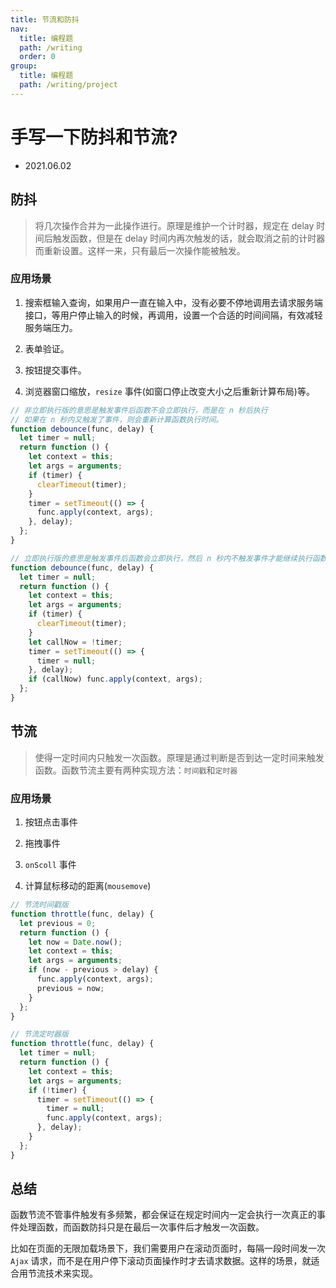 ```yaml
---
title: 节流和防抖
nav:
  title: 编程题
  path: /writing
  order: 0
group:
  title: 编程题
  path: /writing/project
---
```


# 手写一下防抖和节流?

- 2021.06.02

## 防抖

> 将几次操作合并为一此操作进行。原理是维护一个计时器，规定在 delay 时间后触发函数，但是在 delay 时间内再次触发的话，就会取消之前的计时器而重新设置。这样一来，只有最后一次操作能被触发。

### 应用场景

1. 搜索框输入查询，如果用户一直在输入中，没有必要不停地调用去请求服务端接口，等用户停止输入的时候，再调用，设置一个合适的时间间隔，有效减轻服务端压力。

2. 表单验证。

3. 按钮提交事件。

4. 浏览器窗口缩放，`resize` 事件(如窗口停止改变大小之后重新计算布局)等。

```js
// 非立即执行版的意思是触发事件后函数不会立即执行，而是在 n 秒后执行
// 如果在 n 秒内又触发了事件，则会重新计算函数执行时间。
function debounce(func, delay) {
  let timer = null;
  return function () {
    let context = this;
    let args = arguments;
    if (timer) {
      clearTimeout(timer);
    }
    timer = setTimeout(() => {
      func.apply(context, args);
    }, delay);
  };
}

// 立即执行版的意思是触发事件后函数会立即执行，然后 n 秒内不触发事件才能继续执行函数的效果
function debounce(func, delay) {
  let timer = null;
  return function () {
    let context = this;
    let args = arguments;
    if (timer) {
      clearTimeout(timer);
    }
    let callNow = !timer;
    timer = setTimeout(() => {
      timer = null;
    }, delay);
    if (callNow) func.apply(context, args);
  };
}
```

## 节流

> 使得一定时间内只触发一次函数。原理是通过判断是否到达一定时间来触发函数。函数节流主要有两种实现方法：`时间戳`和`定时器`

### 应用场景

1. 按钮点击事件

2. 拖拽事件

3. `onScoll` 事件

4. 计算鼠标移动的距离(`mousemove`)

```js
// 节流时间戳版
function throttle(func, delay) {
  let previous = 0;
  return function () {
    let now = Date.now();
    let context = this;
    let args = arguments;
    if (now - previous > delay) {
      func.apply(context, args);
      previous = now;
    }
  };
}

// 节流定时器版
function throttle(func, delay) {
  let timer = null;
  return function () {
    let context = this;
    let args = arguments;
    if (!timer) {
      timer = setTimeout(() => {
        timer = null;
        func.apply(context, args);
      }, delay);
    }
  };
}
```

## 总结

函数节流不管事件触发有多频繁，都会保证在规定时间内一定会执行一次真正的事件处理函数，而函数防抖只是在最后一次事件后才触发一次函数。

比如在页面的无限加载场景下，我们需要用户在滚动页面时，每隔一段时间发一次 `Ajax` 请求，而不是在用户停下滚动页面操作时才去请求数据。这样的场景，就适合用节流技术来实现。
